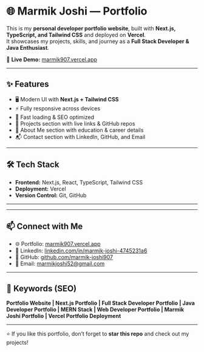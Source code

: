 # 🌐 Marmik Joshi — Portfolio

This is my **personal developer portfolio website**, built with **Next.js, TypeScript, and Tailwind CSS** and deployed on **Vercel**.  
It showcases my projects, skills, and journey as a **Full Stack Developer & Java Enthusiast**.  

🔗 **Live Demo:** [marmik907.vercel.app](https://marmik907.vercel.app/)  

---

## ✨ Features

- 🖥️ Modern UI with **Next.js + Tailwind CSS**  
- ⚡ Fully responsive across devices  
- 🚀 Fast loading & SEO optimized  
- 📂 Projects section with live links & GitHub repos  
- 🧑 About Me section with education & career details  
- 📬 Contact section with LinkedIn, GitHub, and Email  

---

## 🛠️ Tech Stack

- **Frontend:** Next.js, React, TypeScript, Tailwind CSS  
- **Deployment:** Vercel  
- **Version Control:** Git, GitHub  

---

 

---

## 📫 Connect with Me  

- 🌐 Portfolio: [marmik907.vercel.app](https://marmik907.vercel.app/)  
- 💼 LinkedIn: [linkedin.com/in/marmik-joshi-4745231a6](https://www.linkedin.com/in/marmik-joshi-4745231a6/)  
- 🐙 GitHub: [github.com/marmik-joshi907](https://github.com/marmik-joshi907)  
- 📧 Email: [marmikjoshi52@gmail.com](mailto:marmikjoshi52@gmail.com)  

---

## 🔖 Keywords (SEO)

**Portfolio Website | Next.js Portfolio | Full Stack Developer Portfolio | Java Developer Portfolio | MERN Stack | Web Developer Portfolio | Marmik Joshi Portfolio | Vercel Portfolio Deployment**

---

⭐ If you like this portfolio, don’t forget to **star this repo** and check out my projects!  
